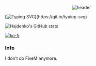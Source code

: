 <div align="center">
  
![header](https://capsule-render.vercel.app/api?type=venom&height=200&text=I%20am%20Hajdenkoo&fontSize=70&color=0:ecaf64,100:b678c4&stroke=000000&strokeWidth=2&desc=Welcome%20to%20my%20github%20page.&fontAlignY=45&descAlignY=70&fontColor=ffffffaa)

</div>

<div align="left">
  
[![Typing SVG](https://readme-typing-svg.herokuapp.com?font=Inter&weight=600&duration=3000&pause=1000&color=ECAF64&random=false&width=435&lines=These+are+my+github+statistics.)](https://git.io/typing-svg)
  
</div>

![Hajdenko's GitHub stats](https://github-readme-stats.vercel.app/api?username=Hajdenko&theme=dark&show_icons=true)

[![ko-fi](https://ko-fi.com/img/githubbutton_sm.svg)](https://ko-fi.com/hajden)

### Info
I don't do FiveM anymore.
